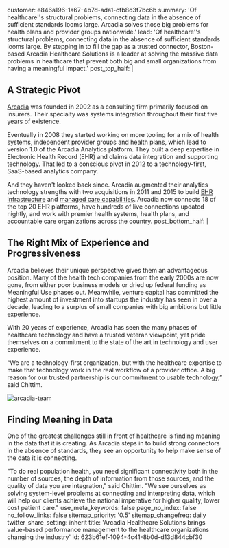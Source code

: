 customer: e846a196-1a67-4b7d-ada1-cfb8d3f7bc6b
summary: 'Of healthcare''s structural problems, connecting data in the absence of sufficient standards looms large. Arcadia solves those big problems for health plans and provider groups nationwide.'
lead: 'Of healthcare''s structural problems, connecting data in the absence of sufficient standards looms large. By stepping in to fill the gap as a trusted connector, Boston-based Arcadia Healthcare Solutions is a leader at solving the massive data problems in healthcare that prevent both big and small organizations from having a meaningful impact.'
post_top_half: |
  ## A Strategic Pivot
  
  [Arcadia](http://arcadiasolutions.com) was founded in 2002 as a consulting firm primarily focused on insurers. Their specialty was systems integration throughout their first five years of existence.
  
  Eventually in 2008 they started working on more tooling for a mix of health systems, independent provider groups and health plans, which lead to version 1.0 of the Arcadia Analytics platform. They built a deep expertise in Electronic Health Record (EHR) and claims data integration and supporting technology. That led to a conscious pivot in 2012 to a technology-first, SaaS-based analytics company.
  
  And they haven't looked back since. Arcadia augmented their analytics technology strengths with two acquisitions in 2011 and 2015 to build [EHR infrastructure](http://www.arcadiasolutions.com/announcing-arcadias-acquisition-of-concordant/) and [managed care capabilities](http://www.arcadiasolutions.com/arcadia-acquires-sage/). Arcadia now connects 18 of the top 20 EHR platforms, have hundreds of live connections updated nightly, and work with premier health systems, health plans, and accountable care organizations across the country.
post_bottom_half: |
  ## The Right Mix of Experience and Progressiveness
  
  Arcadia believes their unique perspective gives them an advantageous position. Many of the health tech companies from the early 2000s are now gone, from either poor business models or dried up federal funding as Meaningful Use phases out. Meanwhile, venture capital has committed the highest amount of investment into startups the industry has seen in over a decade, leading to a surplus of small companies with big ambitions but little experience.
  
  With 20 years of experience, Arcadia has seen the many phases of healthcare technology and have a trusted veteran viewpoint, yet pride themselves on a commitment to the state of the art in technology and user experience.
  
  “We are a technology-first organization, but with the healthcare expertise to make that technology work in the real workflow of a provider office. A big reason for our trusted partnership is our commitment to usable technology,” said Chittim.
  
  ![arcadia-team](//images.contentful.com/189dvqdsjh46/7BR1a65sE8eGos64qEAYcO/2d53dbc74bd924740eb8894f5267f300/arcadia-team.jpg)
  
  ## Finding Meaning in Data
  
  One of the greatest challenges still in front of healthcare is finding meaning in the data that it is creating. As Arcadia steps in to build strong connectors in the absence of standards, they see an opportunity to help make sense of the data it is connecting.
  
  "To do real population health, you need significant connectivity both in the number of sources, the depth of information from those sources, and the quality of data you are integration," said Chittim. "We see ourselves as solving system-level problems at connecting and interpreting data, which will help our clients achieve the national imperative for higher quality, lower cost patient care."
use_meta_keywords: false
page_no_index: false
no_follow_links: false
sitemap_priority: '0.5'
sitemap_changefreq: daily
twitter_share_setting: inherit
title: 'Arcadia Healthcare Solutions brings value-based performance management to the healthcare organizations changing the industry'
id: 623b61ef-1094-4c41-8b0d-d13d844cbf30
